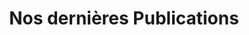 ---
title: "Nos dernières Publications"
description : "this is a meta description"
mainsection: true
draft: false
---